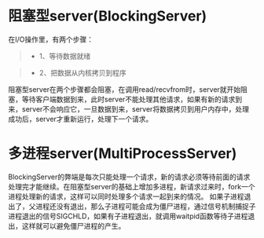 # 阻塞型server(BlockingServer)

在I/O操作里，有两个步骤：

> * 1、等待数据就绪

> * 2、把数据从内核拷贝到程序

阻塞型server在两个步骤都会阻塞，在调用read/recvfrom时，server就开始阻塞，等待客户端数据到来，此时server不能处理其他请求，如果有新的请求到来，server不会响应它，一旦数据到来，server将数据拷贝到用户内存中，处理成功后，server才重新运行，处理下一个请求。


# 多进程server(MultiProcessServer)

BlockingServer的弊端是每次只能处理一个请求，新的请求必须等待前面的请求处理完才能继续。在阻塞型server的基础上增加多进程，新请求过来时，fork一个进程处理新的请求，这样可以同时处理多个请求一起到来的情况。
如果子进程退出了，父进程还没有退出，那么子进程可能会成为僵尸进程，通过信号机制捕捉子进程退出的信号SIGCHLD，如果有子进程退出，就调用waitpid函数等待子进程退出，这样就可以避免僵尸进程的产生。
